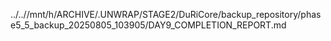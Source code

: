 ../..//mnt/h/ARCHIVE/.UNWRAP/STAGE2/DuRiCore/backup_repository/phase5_5_backup_20250805_103905/DAY9_COMPLETION_REPORT.md